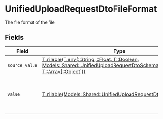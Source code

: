 # UnifiedUploadRequestDtoFileFormat

The file format of the file


## Fields

| Field                                                                                                                                                                                    | Type                                                                                                                                                                                     | Required                                                                                                                                                                                 | Description                                                                                                                                                                              | Example                                                                                                                                                                                  |
| ---------------------------------------------------------------------------------------------------------------------------------------------------------------------------------------- | ---------------------------------------------------------------------------------------------------------------------------------------------------------------------------------------- | ---------------------------------------------------------------------------------------------------------------------------------------------------------------------------------------- | ---------------------------------------------------------------------------------------------------------------------------------------------------------------------------------------- | ---------------------------------------------------------------------------------------------------------------------------------------------------------------------------------------- |
| `source_value`                                                                                                                                                                           | [T.nilable(T.any(::String, ::Float, T::Boolean, Models::Shared::UnifiedUploadRequestDtoSchemas4, T::Array[::Object]))](../../models/shared/unifieduploadrequestdtoschemassourcevalue.md) | :heavy_minus_sign:                                                                                                                                                                       | N/A                                                                                                                                                                                      | abc                                                                                                                                                                                      |
| `value`                                                                                                                                                                                  | [T.nilable(Models::Shared::UnifiedUploadRequestDtoSchemasValue)](../../models/shared/unifieduploadrequestdtoschemasvalue.md)                                                             | :heavy_minus_sign:                                                                                                                                                                       | The file format of the file, expressed as a file extension                                                                                                                               | pdf                                                                                                                                                                                      |